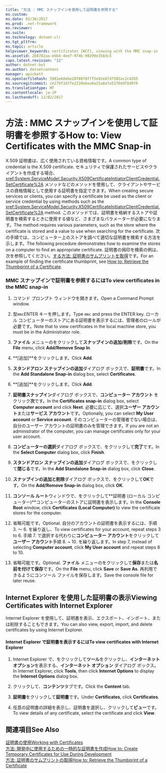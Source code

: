 ```yaml
---
title: "方法 : MMC スナップインを使用して証明書を参照する"
ms.custom: 
ms.date: 03/30/2017
ms.prod: .net-framework
ms.reviewer: 
ms.suite: 
ms.technology: dotnet-clr
ms.tgt_pltfrm: 
ms.topic: article
helpviewer_keywords: certificates [WCF], viewing with the MMC snap-in
ms.assetid: 2b8782aa-ebb4-4ee7-974b-90299e356dc5
caps.latest.revision: "12"
author: dotnet-bot
ms.author: dotnetcontent
manager: wpickett
ms.openlocfilehash: 5981e68ebe2870870fff5e92e87d7582ac2c42b5
ms.sourcegitcommit: ce279f2d7fe2220e6ea0a25a8a7a5370ddf8d9f0
ms.translationtype: MT
ms.contentlocale: ja-JP
ms.lasthandoff: 12/02/2017
---
```

# <a name="how-to-view-certificates-with-the-mmc-snap-in"></a><span data-ttu-id="4c283-102">方法 : MMC スナップインを使用して証明書を参照する</span><span class="sxs-lookup"><span data-stu-id="4c283-102">How to: View Certificates with the MMC Snap-in</span></span>
<span data-ttu-id="4c283-103">X.509 証明書は、広く使用されている資格情報です。</span><span class="sxs-lookup"><span data-stu-id="4c283-103">A common type of credential is the X.509 certificate.</span></span> <span data-ttu-id="4c283-104">セキュリティで保護されたサービスやクライアントを作成する場合、<xref:System.ServiceModel.Security.X509CertificateInitiatorClientCredential.SetCertificate%2A> メソッドなどのメソッドを使用して、クライアントやサービスの資格情報として使用する証明書を指定できます。</span><span class="sxs-lookup"><span data-stu-id="4c283-104">When creating secure services or clients, you can specify a certificate be used as the client or service credential by using methods such as the <xref:System.ServiceModel.Security.X509CertificateInitiatorClientCredential.SetCertificate%2A> method.</span></span> <span data-ttu-id="4c283-105">このメソッドでは、証明書を格納するストアや証明書を検索するときに使用する値など、さまざまなパラメーターが必要になります。</span><span class="sxs-lookup"><span data-stu-id="4c283-105">The method requires various parameters, such as the store where the certificate is stored and a value to use when searching for the certificate.</span></span> <span data-ttu-id="4c283-106">次の手順では、コンピューター上のストアを調べて適切な証明書を検索する方法を示します。</span><span class="sxs-lookup"><span data-stu-id="4c283-106">The following procedure demonstrates how to examine the stores on a computer to find an appropriate certificate.</span></span> <span data-ttu-id="4c283-107">証明書の拇印を検索の例は、次を参照してください。[する方法: 証明書のサムプリントを取得](../../../../docs/framework/wcf/feature-details/how-to-retrieve-the-thumbprint-of-a-certificate.md)です。</span><span class="sxs-lookup"><span data-stu-id="4c283-107">For an example of finding the certificate thumbprint, see [How to: Retrieve the Thumbprint of a Certificate](../../../../docs/framework/wcf/feature-details/how-to-retrieve-the-thumbprint-of-a-certificate.md).</span></span>  
  
### <a name="to-view-certificates-in-the-mmc-snap-in"></a><span data-ttu-id="4c283-108">MMC スナップインで証明書を参照するには</span><span class="sxs-lookup"><span data-stu-id="4c283-108">To view certificates in the MMC snap-in</span></span>  
  
1.  <span data-ttu-id="4c283-109">コマンド プロンプト ウィンドウを開きます。</span><span class="sxs-lookup"><span data-stu-id="4c283-109">Open a Command Prompt window.</span></span>  
  
2.  <span data-ttu-id="4c283-110">型`mmc`ENTER キーを押します。</span><span class="sxs-lookup"><span data-stu-id="4c283-110">Type `mmc` and press the ENTER key.</span></span> <span data-ttu-id="4c283-111">ローカル コンピューターのストアにある証明書を表示するには、管理者のロールが必要です。</span><span class="sxs-lookup"><span data-stu-id="4c283-111">Note that to view certificates in the local machine store, you must be in the Administrator role.</span></span>  
  
3.  <span data-ttu-id="4c283-112">**ファイル** メニューのをクリックして**スナップインの追加/削除**です。</span><span class="sxs-lookup"><span data-stu-id="4c283-112">On the **File** menu, click **Add/Remove Snap In**.</span></span>  
  
4.  <span data-ttu-id="4c283-113">**[追加]**をクリックします。</span><span class="sxs-lookup"><span data-stu-id="4c283-113">Click **Add**.</span></span>  
  
5.  <span data-ttu-id="4c283-114">**スタンドアロン スナップインの追加**ダイアログ ボックスで、**証明書**です。</span><span class="sxs-lookup"><span data-stu-id="4c283-114">In the **Add Standalone Snap-in** dialog box, select **Certificates**.</span></span>  
  
6.  <span data-ttu-id="4c283-115">**[追加]**をクリックします。</span><span class="sxs-lookup"><span data-stu-id="4c283-115">Click **Add**.</span></span>  
  
7.  <span data-ttu-id="4c283-116">**証明書スナップイン**ダイアログ ボックスで、**コンピューター アカウント** をクリック**次**です。</span><span class="sxs-lookup"><span data-stu-id="4c283-116">In the **Certificates snap-in** dialog box, select **Computer account** and click **Next**.</span></span> <span data-ttu-id="4c283-117">必要に応じて、選択**ユーザー アカウント**または**サービス アカウント**です。</span><span class="sxs-lookup"><span data-stu-id="4c283-117">Optionally, you can select **My User account** or **Service account**.</span></span> <span data-ttu-id="4c283-118">そのコンピューターの管理者でない場合は、自分のユーザー アカウントの証明書のみを管理できます。</span><span class="sxs-lookup"><span data-stu-id="4c283-118">If you are not an administrator of the computer, you can manage certificates only for your user account.</span></span>  
  
8.  <span data-ttu-id="4c283-119">**コンピューターの選択**ダイアログ ボックスで、をクリックして**完了**です。</span><span class="sxs-lookup"><span data-stu-id="4c283-119">In the **Select Computer** dialog box, click **Finish**.</span></span>  
  
9. <span data-ttu-id="4c283-120">**スタンドアロン スナップインの追加**ダイアログ ボックスで、をクリックして**閉じる**です。</span><span class="sxs-lookup"><span data-stu-id="4c283-120">In the **Add Standalone Snap-in** dialog box, click **Close**.</span></span>  
  
10. <span data-ttu-id="4c283-121">**スナップインの追加と削除**ダイアログ ボックスで、をクリックして**OK**です。</span><span class="sxs-lookup"><span data-stu-id="4c283-121">On the **Add/Remove Snap-in** dialog box, click **OK**.</span></span>  
  
11. <span data-ttu-id="4c283-122">**コンソール ルート**ウィンドウで、をクリックして**証明書 (ローカル コンピューター)**コンピューターのストアに証明書を表示します。</span><span class="sxs-lookup"><span data-stu-id="4c283-122">In the **Console Root** window, click **Certificates (Local Computer)** to view the certificate stores for the computer.</span></span>  
  
12. <span data-ttu-id="4c283-123">省略可能です。</span><span class="sxs-lookup"><span data-stu-id="4c283-123">Optional.</span></span> <span data-ttu-id="4c283-124">自分のアカウントの証明書を表示するには、手順 3. ～ 6. を繰り返し、</span><span class="sxs-lookup"><span data-stu-id="4c283-124">To view certificates for your account, repeat steps 3 to 6.</span></span> <span data-ttu-id="4c283-125">手順 7. で選択する代わりに**コンピューター アカウント**をクリックして**ユーザー アカウント**手順 8. ~ 10. を繰り返します。</span><span class="sxs-lookup"><span data-stu-id="4c283-125">In step 7, instead of selecting **Computer account**, click **My User account** and repeat steps 8 to 10.</span></span>  
  
13. <span data-ttu-id="4c283-126">省略可能です。</span><span class="sxs-lookup"><span data-stu-id="4c283-126">Optional.</span></span> <span data-ttu-id="4c283-127">**ファイル** メニューのをクリックして**保存**または**名前を付けて保存**です。</span><span class="sxs-lookup"><span data-stu-id="4c283-127">On the **File** menu, click **Save** or **Save As**.</span></span> <span data-ttu-id="4c283-128">再利用できるようにコンソール ファイルを保存します。</span><span class="sxs-lookup"><span data-stu-id="4c283-128">Save the console file for later reuse.</span></span>  
  
## <a name="viewing-certificates-with-internet-explorer"></a><span data-ttu-id="4c283-129">Internet Explorer を使用した証明書の表示</span><span class="sxs-lookup"><span data-stu-id="4c283-129">Viewing Certificates with Internet Explorer</span></span>  
 <span data-ttu-id="4c283-130">Internet Explorer を使用して、証明書を表示、エクスポート、インポート、または削除することもできます。</span><span class="sxs-lookup"><span data-stu-id="4c283-130">You can also view, export, import, and delete certificates by using Internet Explorer.</span></span>  
  
#### <a name="to-view-certificates-with-internet-explorer"></a><span data-ttu-id="4c283-131">Internet Explorer で証明書を表示するには</span><span class="sxs-lookup"><span data-stu-id="4c283-131">To view certificates with Internet Explorer</span></span>  
  
1.  <span data-ttu-id="4c283-132">Internet Explorer で、をクリックして**ツール**をクリックし、**インターネット オプション**を表示する、**インターネット オプション** ダイアログ ボックス。</span><span class="sxs-lookup"><span data-stu-id="4c283-132">In Internet Explorer, click **Tools**, then click **Internet Options** to display the **Internet Options** dialog box.</span></span>  
  
2.  <span data-ttu-id="4c283-133">クリックして、**コンテンツ**タブです。</span><span class="sxs-lookup"><span data-stu-id="4c283-133">Click the **Content** tab.</span></span>  
  
3.  <span data-ttu-id="4c283-134">**証明書**をクリックして**証明書**です。</span><span class="sxs-lookup"><span data-stu-id="4c283-134">Under **Certificates**, click **Certificates**.</span></span>  
  
4.  <span data-ttu-id="4c283-135">任意の証明書の詳細を表示し、証明書を選択し、クリックして**ビュー**です。</span><span class="sxs-lookup"><span data-stu-id="4c283-135">To view details of any certificate, select the certificate and click **View**.</span></span>  
  
## <a name="see-also"></a><span data-ttu-id="4c283-136">関連項目</span><span class="sxs-lookup"><span data-stu-id="4c283-136">See Also</span></span>  
 [<span data-ttu-id="4c283-137">証明書の使用</span><span class="sxs-lookup"><span data-stu-id="4c283-137">Working with Certificates</span></span>](../../../../docs/framework/wcf/feature-details/working-with-certificates.md)  
 [<span data-ttu-id="4c283-138">方法: 開発中に使用するための一時的な証明書を作成</span><span class="sxs-lookup"><span data-stu-id="4c283-138">How to: Create Temporary Certificates for Use During Development</span></span>](../../../../docs/framework/wcf/feature-details/how-to-create-temporary-certificates-for-use-during-development.md)  
 [<span data-ttu-id="4c283-139">方法: 証明書のサムプリントの取得</span><span class="sxs-lookup"><span data-stu-id="4c283-139">How to: Retrieve the Thumbprint of a Certificate</span></span>](../../../../docs/framework/wcf/feature-details/how-to-retrieve-the-thumbprint-of-a-certificate.md)
